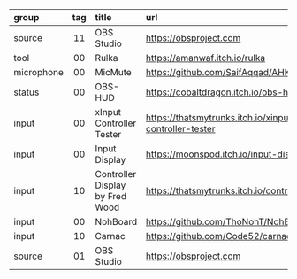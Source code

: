 group      | tag | title                           | url
:-         | :-: | :-                              | :-
source     | 11  | OBS Studio                      | https://obsproject.com
tool       | 00  | Rulka                           | https://amanwaf.itch.io/rulka
microphone | 00  | MicMute                         | https://github.com/SaifAqqad/AHK_MicMute
status     | 00  | OBS-HUD                         | https://cobaltdragon.itch.io/obs-hud
input      | 00  | xInput Controller Tester        | https://thatsmytrunks.itch.io/xinput-controller-tester
input      | 00  | Input Display                   | https://moonspod.itch.io/input-display
input      | 10  | Controller Display by Fred Wood | https://thatsmytrunks.itch.io/controllerdisplay
input      | 00  | NohBoard                        | https://github.com/ThoNohT/NohBoard
input      | 10  | Carnac                          | https://github.com/Code52/carnac
source     | 01  | OBS Studio                      | https://obsproject.com